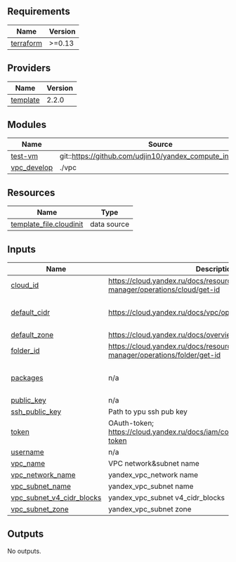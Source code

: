 ## Requirements

| Name | Version |
|------|---------|
| <a name="requirement_terraform"></a> [terraform](#requirement\_terraform) | >=0.13 |

## Providers

| Name | Version |
|------|---------|
| <a name="provider_template"></a> [template](#provider\_template) | 2.2.0 |

## Modules

| Name | Source | Version |
|------|--------|---------|
| <a name="module_test-vm"></a> [test-vm](#module\_test-vm) | git::https://github.com/udjin10/yandex_compute_instance.git | main |
| <a name="module_vpc_develop"></a> [vpc\_develop](#module\_vpc\_develop) | ./vpc | n/a |

## Resources

| Name | Type |
|------|------|
| [template_file.cloudinit](https://registry.terraform.io/providers/hashicorp/template/latest/docs/data-sources/file) | data source |

## Inputs

| Name | Description | Type | Default | Required |
|------|-------------|------|---------|:--------:|
| <a name="input_cloud_id"></a> [cloud\_id](#input\_cloud\_id) | https://cloud.yandex.ru/docs/resource-manager/operations/cloud/get-id | `string` | n/a | yes |
| <a name="input_default_cidr"></a> [default\_cidr](#input\_default\_cidr) | https://cloud.yandex.ru/docs/vpc/operations/subnet-create | `list(string)` | <pre>[<br>  "10.0.1.0/24"<br>]</pre> | no |
| <a name="input_default_zone"></a> [default\_zone](#input\_default\_zone) | https://cloud.yandex.ru/docs/overview/concepts/geo-scope | `string` | `"ru-central1-a"` | no |
| <a name="input_folder_id"></a> [folder\_id](#input\_folder\_id) | https://cloud.yandex.ru/docs/resource-manager/operations/folder/get-id | `string` | n/a | yes |
| <a name="input_packages"></a> [packages](#input\_packages) | n/a | `list` | <pre>[<br>  "nginx"<br>]</pre> | no |
| <a name="input_public_key"></a> [public\_key](#input\_public\_key) | n/a | `string` | `""` | no |
| <a name="input_ssh_public_key"></a> [ssh\_public\_key](#input\_ssh\_public\_key) | Path to ypu ssh pub key | `string` | `"/root/.ssh/id_ed25519.pub"` | no |
| <a name="input_token"></a> [token](#input\_token) | OAuth-token; https://cloud.yandex.ru/docs/iam/concepts/authorization/oauth-token | `string` | n/a | yes |
| <a name="input_username"></a> [username](#input\_username) | n/a | `string` | `"ubuntu"` | no |
| <a name="input_vpc_name"></a> [vpc\_name](#input\_vpc\_name) | VPC network&subnet name | `string` | `"develop"` | no |
| <a name="input_vpc_network_name"></a> [vpc\_network\_name](#input\_vpc\_network\_name) | yandex\_vpc\_network name | `string` | n/a | yes |
| <a name="input_vpc_subnet_name"></a> [vpc\_subnet\_name](#input\_vpc\_subnet\_name) | yandex\_vpc\_subnet name | `string` | n/a | yes |
| <a name="input_vpc_subnet_v4_cidr_blocks"></a> [vpc\_subnet\_v4\_cidr\_blocks](#input\_vpc\_subnet\_v4\_cidr\_blocks) | yandex\_vpc\_subnet v4\_cidr\_blocks | `string` | n/a | yes |
| <a name="input_vpc_subnet_zone"></a> [vpc\_subnet\_zone](#input\_vpc\_subnet\_zone) | yandex\_vpc\_subnet zone | `string` | n/a | yes |

## Outputs

No outputs.
